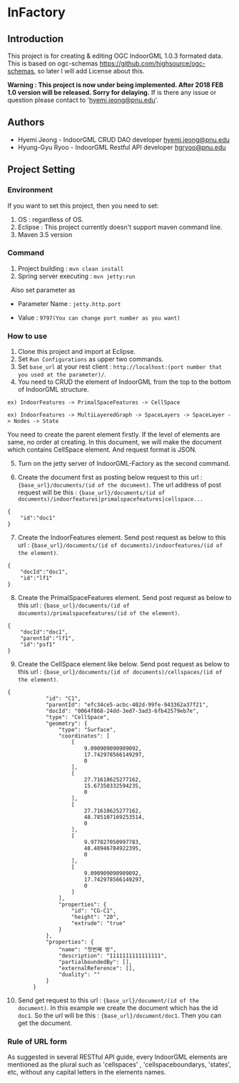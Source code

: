 # InFactory

## Introduction

This project is for creating & editing OGC IndoorGML 1.0.3 formated data. This is based on ogc-schemas https://github.com/highsource/ogc-schemas, so later I will add License about this. 

**Warning : This project is now under being implemented. After 2018 FEB 1.0 version will be released. Sorry for delaying.**
If is there any issue or question please contact to 'hyemi.jeong@pnu.edu'.

## Authors

* Hyemi Jeong - IndoorGML CRUD DAO developer hyemi.jeong@pnu.edu
* Hyung-Gyu Ryoo - IndoorGML Restful API developer hgryoo@pnu.edu

## Project Setting

### Environment

If you want to set this project, then you need to set: 
1) OS : regardless of OS.  
2) Eclipse : This project currently doesn't support maven command line.
3) Maven 3.5 version

### Command

1) Project building : `mvn clean install`
2) Spring server executing : `mvn jetty:run`
	
   Also set parameter as

   - Parameter Name : `jetty.http.port`

   - Value : `9797(You can change port number as you want)`
   
 
### How to use


1) Clone this project and import at Eclipse.
2) Set `Run Configurations` as upper two commands.
3) Set `base_url` at your rest client : `http://localhost:(port number that you used at the parameter)/`.
4) You need to CRUD the element of IndoorGML from the top to the bottom of IndoorGML structure.
 
 ```
 ex) IndoorFeatures -> PrimalSpaceFeatures -> CellSpace
  
 ex) IndoorFeatures -> MultiLayeredGraph -> SpaceLayers -> SpaceLayer -> Nodes -> State
 ```
 
   You need to create the parent element firstly.
   If the level of elements are same, no order at creating. In this document, we will make the document which contains CellSpace element. And request format is JSON.
   
5) Turn on the jetty server of IndoorGML-Factory as the second command.

6) Create the document first as posting below request to this url : `{base_url}/documents/(id of the document)`.
   The url address of post request will be this : `{base_url}/documents/(id of documents)/indoorfeatures|primalspacefeatures|cellspace...`
```
{
	"id":"doc1"
}
```

7) Create the IndoorFeatures element. Send post request as below to this url : `{base_url}/documents/(id of documents)/indoorfeatures/(id of the element)`. 

```
{
	"docId":"doc1",
	"id":"lf1"
}
```

8) Create the PrimalSpaceFeatures element. Send post request as below to this url : `{base_url}/documents/(id of documents)/primalspacefeatures/(id of the element)`.

```
{
	"docId":"doc1",
	"parentId":"lf1",
	"id":"psf1"
}
```

9) Create the CellSpace element like below. Send post request as below to this url : `{base_url}/documents/(id of documents)/cellspaces/(id of the element)`.

```
{
			"id": "C1",
			"parentId": "efc34ce5-acbc-402d-99fe-943362a37f21",
			"docId": "0064f868-24dd-3ed7-3ad3-6fb42579eb7e",
			"type": "CellSpace",
			"geometry": {
				"type": "Surface",
				"coordinates": [
					[
						9.090909090909092,
						17.742978566149297,
						0
					],
					[
						27.71618625277162,
						15.67350332594235,
						0
					],
					[
						27.71618625277162,
						48.785107169253514,
						0
					],
					[
						9.977827050997783,
						48.48946784922395,
						0
					],
					[
						9.090909090909092,
						17.742978566149297,
						0
					]
				],
				"properties": {
					"id": "CG-C1",
					"height": "20",
					"extrude": "true"
				}
			},
			"properties": {
				"name": "첫번째 방",
				"description": "1111111111111111",
				"partialboundedBy": [],
				"externalReference": [],
				"duality": ""
			}
		}
```

10) Send get request to this url : `{base_url}/document/(id of the document)`. In this example we create the document which has the id `doc1`.
So the url will be this : `{base_url}/document/doc1`. Then you can get the document.

### Rule of URL form
As suggested in several RESTful API guide, every IndoorGML elements are mentioned as the plural such as 'cellspaces' , 'cellspaceboundarys, 'states', etc, without any capital letters in the elements names. 
